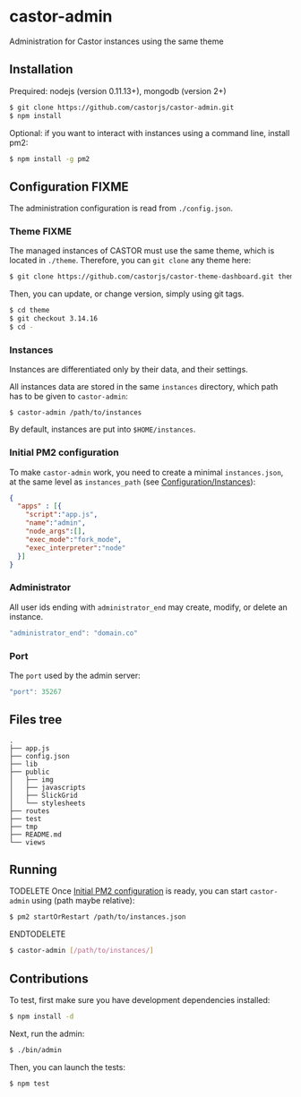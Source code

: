 castor-admin
============

Administration for Castor instances using the same theme

## Installation

Prequired: nodejs (version 0.11.13+), mongodb (version 2+)

```bash
$ git clone https://github.com/castorjs/castor-admin.git
$ npm install
```

Optional: if you want to interact with instances using a command line, install pm2:

```bash
$ npm install -g pm2
```

## Configuration FIXME

The administration configuration is read from `./config.json`.

### Theme FIXME

The managed instances of CASTOR must use the same theme, which is located in  `./theme`.
Therefore, you can `git clone` any theme here:

```bash
$ git clone https://github.com/castorjs/castor-theme-dashboard.git theme
```

Then, you can update, or change version, simply using git tags.

```bash
$ cd theme
$ git checkout 3.14.16
$ cd -
```

### Instances

Instances are differentiated only by their data, and their settings.

All instances data are stored in the same `instances` directory, which path has to be given to `castor-admin`:

```basg
$ castor-admin /path/to/instances
```

By default, instances are put into `$HOME/instances`.

### Initial PM2 configuration

To make `castor-admin` work, you need to create a minimal `instances.json`, at the same level as `instances_path` (see [Configuration/Instances](#instances)):

```json
{
  "apps" : [{
    "script":"app.js",
    "name":"admin",
    "node_args":[],
    "exec_mode":"fork_mode",
    "exec_interpreter":"node"
  }]
}
```

### Administrator

All user ids ending with `administrator_end` may create, modify, or delete an instance.

```javascript
"administrator_end": "domain.co"
```

### Port

The `port` used by the admin server:

```javascript
"port": 35267
```


## Files tree

```
.
├── app.js
├── config.json
├── lib
├── public
│   ├── img
│   ├── javascripts
│   ├── SlickGrid
│   └── stylesheets
├── routes
├── test
├── tmp
├── README.md
└── views
```

## Running

TODELETE
Once  [Initial PM2 configuration](#initial-pm2-configuration) is ready, you can start `castor-admin` using (path maybe relative):

```bash
$ pm2 startOrRestart /path/to/instances.json
```
ENDTODELETE

```bash
$ castor-admin [/path/to/instances/]
```

## Contributions

To test, first make sure you have development dependencies installed:

```bash
$ npm install -d
```

Next, run the admin:

```bash
$ ./bin/admin
```

Then, you can launch the tests:

```bash
$ npm test
```